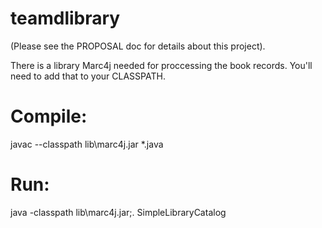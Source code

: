 # teamdlibrary

(Please see the PROPOSAL doc for details about this project).

There is a library Marc4j needed for proccessing the book records. You'll need to add that to your CLASSPATH. 

# Compile:
javac --classpath lib\marc4j.jar *.java

# Run:
java -classpath lib\marc4j.jar;. SimpleLibraryCatalog